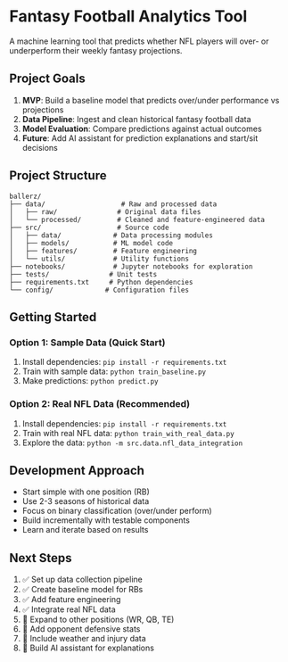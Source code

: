# Fantasy Football Analytics Tool

A machine learning tool that predicts whether NFL players will over- or underperform their weekly fantasy projections.

## Project Goals

1. **MVP**: Build a baseline model that predicts over/under performance vs projections
2. **Data Pipeline**: Ingest and clean historical fantasy football data
3. **Model Evaluation**: Compare predictions against actual outcomes
4. **Future**: Add AI assistant for prediction explanations and start/sit decisions

## Project Structure

```
ballerz/
├── data/                   # Raw and processed data
│   ├── raw/               # Original data files
│   └── processed/         # Cleaned and feature-engineered data
├── src/                   # Source code
│   ├── data/             # Data processing modules
│   ├── models/           # ML model code
│   ├── features/         # Feature engineering
│   └── utils/            # Utility functions
├── notebooks/            # Jupyter notebooks for exploration
├── tests/               # Unit tests
├── requirements.txt     # Python dependencies
└── config/             # Configuration files
```

## Getting Started

### Option 1: Sample Data (Quick Start)
1. Install dependencies: `pip install -r requirements.txt`
2. Train with sample data: `python train_baseline.py`
3. Make predictions: `python predict.py`

### Option 2: Real NFL Data (Recommended)
1. Install dependencies: `pip install -r requirements.txt`
2. Train with real NFL data: `python train_with_real_data.py`
3. Explore the data: `python -m src.data.nfl_data_integration`

## Development Approach

- Start simple with one position (RB)
- Use 2-3 seasons of historical data
- Focus on binary classification (over/under perform)
- Build incrementally with testable components
- Learn and iterate based on results

## Next Steps

1. ✅ Set up data collection pipeline
2. ✅ Create baseline model for RBs
3. ✅ Add feature engineering
4. ✅ Integrate real NFL data
5. 🔄 Expand to other positions (WR, QB, TE)
6. 🔄 Add opponent defensive stats
7. 🔄 Include weather and injury data
8. 🔄 Build AI assistant for explanations
